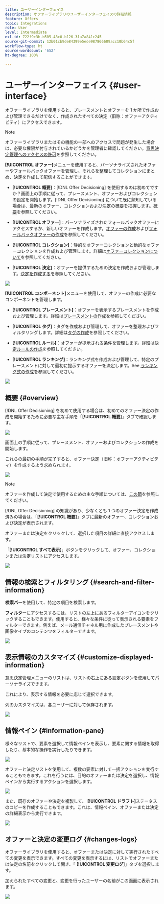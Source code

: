 ```yaml
---
title: ユーザーインターフェイス
description: オファーライブラリのユーザーインターフェイスの詳細情報
feature: Offers
topic: Integrations
role: User
level: Intermediate
exl-id: 722f9c3b-b505-48c0-b126-31a7a841c245
source-git-commit: 12b01cb9de84399e5ede987866609acc10b64c5f
workflow-type: ht
source-wordcount: '652'
ht-degree: 100%

---
```


# ユーザーインターフェイス {#user-interface}

オファーライブラリを使用すると、プレースメントとオファーを 1 か所で作成および管理できるだけでなく、作成されたすべての決定（旧称：オファーアクティビティ）にアクセスできます。

>[!NOTE]
>
>オファーライブラリまたはその機能の一部へのアクセスで問題が発生した場合は、必要な権限が付与されているかどうかを管理者に確認してください。[意思決定管理へのアクセスの許可](starting-offer-decisioning.md#granting-acess-to-decision-management)を参照してください。

**[!UICONTROL オファー]**&#x200B;メニューを使用すると、パーソナライズされたオファーやフォールバックオファーを管理し、それらを整理してコレクションにまとめ、決定を作成して配信することができます。

* **[!UICONTROL 概要]**：[!DNL Offer Decisioning] を使用するのは初めてですか？画面上の手順に従って、プレースメント、オファーおよびコレクションの設定を開始します。[!DNL Offer Decisioning] について既に熟知している場合は、最新のオファー、コレクションおよび決定の概要を把握します。[概要](#overview)を参照してください。

* **[!UICONTROL オファー]**：パーソナライズされたフォールバックオファーにアクセスするか、新しいオファーを作成します。[オファーの作成](../offer-library/creating-personalized-offers.md)および[フォールバックオファーの作成](../offer-library/creating-fallback-offers.md)を参照してください。

* **[!UICONTROL コレクション]**：静的なオファーコレクションと動的なオファーコレクションを作成および管理します。詳細は[オファーコレクションについて](../offer-library/creating-collections.md)を参照してください。

* **[!UICONTROL 決定]**：オファーを提供するための決定を作成および管理します。[決定を作成する](../offer-activities/create-offer-activities.md)を参照してください。

![](../assets/offers_menu.png)

**[!UICONTROL コンポーネント]**&#x200B;メニューを使用して、オファーの作成に必要なコンポーネントを管理します。

* **[!UICONTROL プレースメント]**：オファーを表示するプレースメントを作成および管理します。詳細は[プレースメントの作成](../offer-library/creating-placements.md)を参照してください。

* **[!UICONTROL タグ]**：タグを作成および管理して、オファーを整理およびフィルタリングします。詳細は[タグの作成](../offer-library/creating-tags.md)を参照してください。

* **[!UICONTROL ルール]**：オファーが提示される条件を管理します。詳細は[決定ルールの作成](../offer-library/creating-decision-rules.md)を参照してください。

* **[!UICONTROL ランキング]**：ランキング式を作成および管理して、特定のプレースメントに対して最初に提示するオファーを決定します。See [ランキング式の作成](../ranking/create-ranking-formulas.md)を参照してください。

![](../assets/offer_activities.png)

## 概要 {#overview}

[!DNL Offer Decisioning] を初めて使用する場合は、初めてのオファー決定の作成を開始するために必要な主な手順を「**[!UICONTROL 概要]**」タブで確認します。

![](../assets/overview_onboarding.png)

画面上の手順に従って、プレースメント、オファーおよびコレクションの作成を開始します。

これらの最初の手順が完了すると、オファー決定（旧称：オファーアクティビティ）を作成するよう求められます。

![](../assets/overview_collection-created.png)

>[!NOTE]
>
>オファーを作成して決定で使用するための主な手順については、[この節](../offer-library/key-steps.md)を参照してください。

[!DNL Offer Decisioning] の知識があり、少なくとも 1 つのオファー決定を作成済みの場合は、「**[!UICONTROL 概要]**」タブに最新のオファー、コレクションおよび決定が表示されます。

オファーまたは決定をクリックして、選択した項目の詳細に直接アクセスします。

「**[!UICONTROL すべて表示]**」ボタンをクリックして、オファー、コレクションまたは決定リストにアクセスします。

![](../assets/overview_view-all.png)

## 情報の検索とフィルタリング {#search-and-filter-information}

**検索バー**&#x200B;を使用して、特定の項目を検索します。

**フィルター**&#x200B;にアクセスするには、リストの左上にあるフィルターアイコンをクリックすることもできます。使用すると、様々な条件に従って表示される要素をフィルターできます。例えば、メール通信チャネル用に作成したプレースメントや画像タイプのコンテンツをフィルターできます。

![](../assets/filters.png)

## 表示情報のカスタマイズ {#customize-displayed-information}

意思決定管理メニューのリストは、リストの右上にある設定ボタンを使用してパーソナライズできます。


これにより、表示する情報を必要に応じて選択できます。

列のカスタマイズは、各ユーザーに対して保存されます。

![](../assets/columns.png)

## 情報ペイン {#information-pane}

様々なリストで、要素を選択して情報ペインを表示し、要素に関する情報を取得したり、基本的な操作を実行したりできます。

![](../assets/information-pane.png)

オファーと決定リストを使用して、複数の要素に対して一括アクションを実行することもできます。これを行うには、目的のオファーまたは決定を選択し、情報ペインから実行するアクションを選択します。


![](../assets/bulk-actions.png)

また、既存のオファーや決定を複製して、 **[!UICONTROL ドラフト]**&#x200B;ステータスのコピーを作成することもできます。これは、情報ペイン、オファーまたは決定の詳細表示から実行できます。

![](../assets/duplicate-offer.png)

## オファーと決定の変更ログ {#changes-logs}

オファーライブラリを使用すると、オファーまたは決定に対して実行されたすべての変更を表示できます。すべての変更を表示するには、リストでオファーまたは決定の名前をクリックして開き、「 **[!UICONTROL 変更ログ]**」タブを選択します。

加えられたすべての変更と、変更を行ったユーザーの名前がこの画面に表示されます。

![](../assets/change-logs.png)
